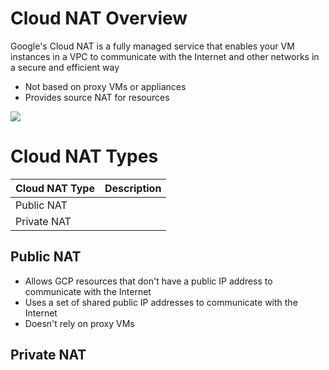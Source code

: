 # Cloud NAT Overview 

Google's Cloud NAT is a fully managed service that enables your VM instances in a VPC to communicate with the Internet and other networks in a secure and efficient way

* Not based on proxy VMs or appliances
* Provides source NAT for resources

![](https://github.com/JonmarCorpuz/SecondBrain/blob/main/Assets/Whitespace.png)

# Cloud NAT Types

| Cloud NAT Type | Description |
| --- | --- |
| Public NAT | |
| Private NAT | |

## Public NAT

* Allows GCP resources that don't have a public IP address to communicate with the Internet
* Uses a set of shared public IP addresses to communicate with the Internet
* Doesn't rely on proxy VMs

## Private NAT
